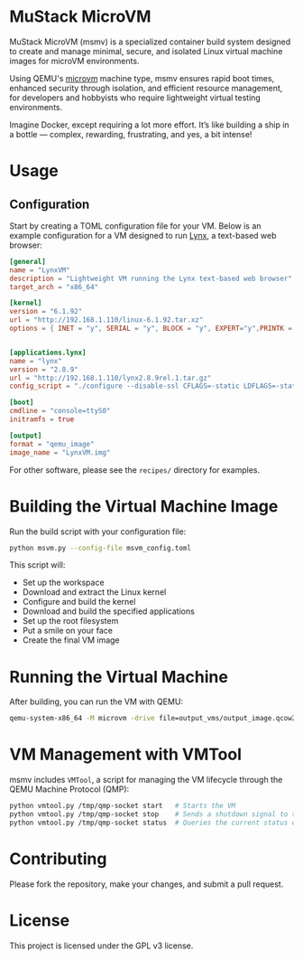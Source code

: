 MuStack MicroVM 
======================

MuStack MicroVM (msmv) is a specialized container build system designed to create and manage minimal, secure, and isolated Linux virtual machine images for microVM environments. 

Using QEMU's [microvm](https://www.qemu.org/docs/master/system/i386/microvm.html) machine type, msmv ensures rapid boot times, enhanced security through isolation, and efficient resource management, for developers and hobbyists who require lightweight virtual testing environments.

Imagine Docker, except requiring a lot more effort. It’s like building a ship in a bottle — complex, rewarding, frustrating, and yes, a bit intense!

# Usage
## Configuration

Start by creating a TOML configuration file for your VM. Below is an example configuration for a VM designed to run [Lynx](https://lynx.invisible-island.net/), a text-based web browser:

```toml
[general]
name = "LynxVM"
description = "Lightweight VM running the Lynx text-based web browser"
target_arch = "x86_64"

[kernel]
version = "6.1.92"
url = "http://192.168.1.110/linux-6.1.92.tar.xz"
options = { INET = "y", SERIAL = "y", BLOCK = "y", EXPERT="y",PRINTK = "y", SERIAL_AMBA_PL011 = "y", SERIAL_AMBA_PL011_CONSOLE = "y", SERIAL_CORE = "y", SERIAL_CORE_CONSOLE = "y", TTY = "y",  ARM_AMBA = "y", EARLYCON = "y", EARLY_PRINTK = "y",DEV_MEM="y",VIRTIO_CONSOLE="y", BINFMT_ELF="y", CONFIG_BINFMT_SCRIPT="y", VT_CONSOLE="y",VT="y",HW_CONSOLE="y",SERIO_SERPORT="y",ELFCORE="y",CC_OPTIMIZE_FOR_SIZE="y",NO_BOOTMEM="y",SLOB="y",BLK_DEV_INITRD="y",BLK_DEV_RAM="y",SERIAL_DEV_BUS="y",SERIAL_DEV_CTRL_TTYPORT="y",INPUT_MOUSE="n",PROC_FS="y",SYSFS="y",STRIP_ASM_SYMS="y" }


[applications.lynx]
name = "lynx"
version = "2.8.9"
url = "http://192.168.1.110/lynx2.8.9rel.1.tar.gz"
config_script = "./configure --disable-ssl CFLAGS=-static LDFLAGS=-static "

[boot]
cmdline = "console=ttyS0"
initramfs = true

[output]
format = "qemu_image"
image_name = "LynxVM.img"

```

For other software, please see the `recipes/` directory for examples.

# Building the Virtual Machine Image

Run the build script with your configuration file:

```bash
python msvm.py --config-file msvm_config.toml
```
This script will:

* Set up the workspace
* Download and extract the Linux kernel
* Configure and build the kernel
* Download and build the specified applications
* Set up the root filesystem
* Put a smile on your face
* Create the final VM image

# Running the Virtual Machine

After building, you can run the VM with QEMU:


```bash
qemu-system-x86_64 -M microvm -drive file=output_vms/output_image.qcow2,if=virtio -m 128 -nographic -append "console=ttyS0" -qmp unix:/tmp/qmp-socket,server,nowait
```
# VM Management with VMTool

msmv includes `VMTool`, a script for managing the VM lifecycle through the QEMU Machine Protocol (QMP):

```bash
python vmtool.py /tmp/qmp-socket start   # Starts the VM
python vmtool.py /tmp/qmp-socket stop    # Sends a shutdown signal to the VM
python vmtool.py /tmp/qmp-socket status  # Queries the current status of the VM
```
# Contributing

Please fork the repository, make your changes, and submit a pull request.
# License

This project is licensed under the GPL v3 license.